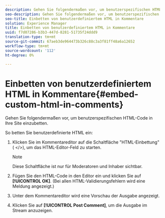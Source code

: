```yaml
---
description: Gehen Sie folgendermaßen vor, um benutzerspezifischen HTML-Code in Ihre Site einzubetten.
seo-description: Gehen Sie folgendermaßen vor, um benutzerspezifischen HTML-Code in Ihre Site einzubetten.
seo-title: Einbetten von benutzerdefiniertem HTML in Kommentare
solution: Experience Manager
title: Einbetten von benutzerdefiniertem HTML in Kommentare
uuid: f7d07286-b3b3-447d-8281-51735f24ddd9
translation-type: tm+mt
source-git-commit: 67aeb3de964473b326c88c3a3f81ff48a6a12652
workflow-type: tm+mt
source-wordcount: '112'
ht-degree: 0%

---
```



# Einbetten von benutzerdefiniertem HTML in Kommentare{#embed-custom-html-in-comments}

Gehen Sie folgendermaßen vor, um benutzerspezifischen HTML-Code in Ihre Site einzubetten.

So betten Sie benutzerdefinierte HTML ein:
1. Klicken Sie im Kommentareditor auf die Schaltfläche &quot;HTML-Einbettung&quot;( &lt;/>), um das HTML-Editor-Feld zu starten.

   >[!NOTE]
   >
   >Diese Schaltfläche ist nur für Moderatoren und Inhaber sichtbar.

1. Fügen Sie den HTML-Code in den Editor ein und klicken Sie auf **[!UICONTROL OK]**. (Bei allen HTML-Validierungsfehlern wird eine Meldung angezeigt.)
1. Unter dem Kommentareditor wird eine Vorschau der Ausgabe angezeigt.
1. Klicken Sie auf **[!UICONTROL Post Comment]**, um die Ausgabe im Stream anzuzeigen.
